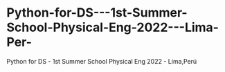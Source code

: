 # Python-for-DS---1st-Summer-School-Physical-Eng-2022---Lima-Per-
Python for DS - 1st Summer School Physical Eng 2022 - Lima,Perú
